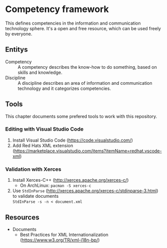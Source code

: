 # Competency framework
This defines competencies in the information and communication technology sphere. It's a open and free resource, which can be used freely by everyone. 

## Entitys
<dl>
  <dt>Competency</dt>
  <dd>A competency describes the know-how to do something, based on skills and knowledge.</dd>
  <dt>Discipline</dt>
  <dd>A discipline describes an area of information and communication technology and it categorizes competencies.</dd>
</dl>

## Tools
This chapter documents some prefered tools to work with this repository.

### Editing with Visual Studio Code
1. Install Visual Studio Code (https://code.visualstudio.com/)
1. Add Red Hats XML extension (https://marketplace.visualstudio.com/items?itemName=redhat.vscode-xml)

### Validation with Xerces
1. Install Xerces-C++ (http://xerces.apache.org/xerces-c/)
   - On ArchLinux: `pacman -S xerces-c`
1. Use `StdInParse` (http://xerces.apache.org/xerces-c/stdinparse-3.html) to validate documents <br> `StdInParse -s -n < document.xml`

## Resources
- Documents 
  - Best Practices for XML Internationalization (https://www.w3.org/TR/xml-i18n-bp/)